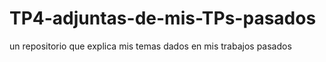 # TP4-adjuntas-de-mis-TPs-pasados
un repositorio que explica mis temas dados en mis trabajos pasados
